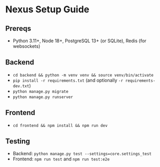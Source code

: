 # Nexus Setup Guide

## Prereqs
- Python 3.11+, Node 18+, PostgreSQL 13+ (or SQLite), Redis (for websockets)

## Backend
- `cd backend && python -m venv venv && source venv/bin/activate`
- `pip install -r requirements.txt` (and optionally `-r requirements-dev.txt`)
- `python manage.py migrate`
- `python manage.py runserver`

## Frontend
- `cd frontend && npm install && npm run dev`

## Testing
- Backend: `python manage.py test --settings=core.settings_test`
- Frontend: `npm run test` and `npm run test:e2e`
